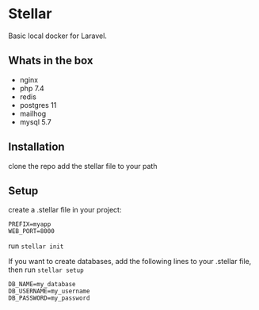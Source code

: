 # Stellar

Basic local docker for Laravel.

## Whats in the box

- nginx
- php 7.4
- redis
- postgres 11
- mailhog
- mysql 5.7

## Installation

clone the repo
add the stellar file to your path

## Setup

create a .stellar file in your project:

```
PREFIX=myapp
WEB_PORT=8000

```

run `stellar init`

If you want to create databases, add the following lines to your .stellar file, then run `stellar setup`

```
DB_NAME=my_database
DB_USERNAME=my_username
DB_PASSWORD=my_password
```

